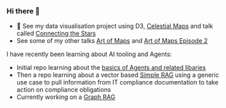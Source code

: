 ### Hi there 👋

- 🔭 See my data visualisation project using D3, [Celestial Maps](https://observablehq.com/@kimnewzealand/celestial-maps) and talk called [Connecting the Stars](https://connected-stars.netlify.app/)
- See some of my other talks [Art of Maps](artofmaps.netlify.app/) and [Art of Maps Episode 2](artofmaps2.netlify.app/)

I have recently been learning about AI tooling and Agents:

- Initial repo learning about the [basics of Agents and related libaries](https://github.com/kimnewzealand/agent-tutorial)
- Then a repo learning about a vector based [Simple RAG](https://github.com/kimnewzealand/rag-tutorial) using a generic use case to pull information from IT compliance documentation to take action on compliance obligations
- Currently working on a [Graph RAG](https://github.com/kimnewzealand/graphrag-tutorial)


